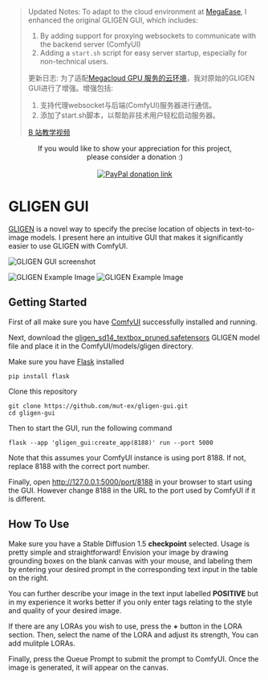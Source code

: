 
> Updated Notes: To adapt to the cloud environment at [MegaEase](cloud.megaease.cn), I enhanced the original GLIGEN GUI, which includes:
> 1. By adding support for proxying websockets to communicate with the backend server (ComfyUI) 
> 2. Adding a `start.sh` script for easy server startup, especially for non-technical users.
> 
> 更新日志: 为了适配[Megacloud GPU 服务的云环境](cloud.megaease.cn)，我对原始的GLIGEN GUI进行了增强。增强包括:
> 1. 支持代理websocket与后端(ComfyUI)服务器进行通信。
> 2. 添加了start.sh脚本，以帮助非技术用户轻松启动服务器。
>
> [B 站教学视频](https://www.bilibili.com/video/BV1sv421k7uX)
>

<p align="center">
If you would like to show your appreciation for this project,<br>please consider a donation :)<br><br>
<a href="https://www.paypal.com/donate/?business=Y4Y75KP2JBNJW&currency_code=USD">
<img src="https://www.paypalobjects.com/en_US/i/btn/btn_donateCC_LG.gif" alt="PayPal donation link"/></a>
<p>

# GLIGEN GUI

[GLIGEN](https://gligen.github.io/) is a novel way to specify the precise location of objects in text-to-image models. I present here an intuitive GUI that makes it significantly easier to use GLIGEN with ComfyUI.

![GLIGEN GUI screenshot](latest.png)

![GLIGEN Example Image](example_boxes.png)
![GLIGEN Example Image](example.png)

## Getting Started

First of all make sure you have [ComfyUI](https://github.com/comfyanonymous/ComfyUI) successfully installed and running.

Next, download the [gligen_sd14_textbox_pruned.safetensors](https://huggingface.co/comfyanonymous/GLIGEN_pruned_safetensors/blob/main/gligen_sd14_textbox_pruned.safetensors) GLIGEN model file and place it in the ComfyUI/models/gligen directory.

Make sure you have [Flask](https://flask.palletsprojects.com/en/3.0.x/) installed

    pip install flask

Clone this repository

    git clone https://github.com/mut-ex/gligen-gui.git
    cd gligen-gui

Then to start the GUI, run the following command

    flask --app 'gligen_gui:create_app(8188)' run --port 5000

Note that this assumes your ComfyUI instance is using port 8188. If not, replace 8188 with the correct port number.

Finally, open http://127.0.0.1:5000/port/8188 in your browser to start using the GUI. However change 8188 in the URL to the port used by ComfyUI if it is different.

## How To Use

Make sure you have a Stable Diffusion 1.5 **checkpoint** selected. Usage is pretty simple and straightforward! Envision your image by drawing grounding boxes on the blank canvas with your mouse, and labeling them by entering your desired prompt in the corresponding text input in the table on the right.

You can further describe your image in the text input labelled **POSITIVE** but in my experience it works better if you only enter tags relating to the style and quality of your desired image.

If there are any LORAs you wish to use, press the **+** button in the LORA section. Then, select the name of the LORA and adjust its strength, You can add mulitple LORAs.

Finally, press the Queue Prompt to submit the prompt to ComfyUI. Once the image is generated, it will appear on the canvas.
